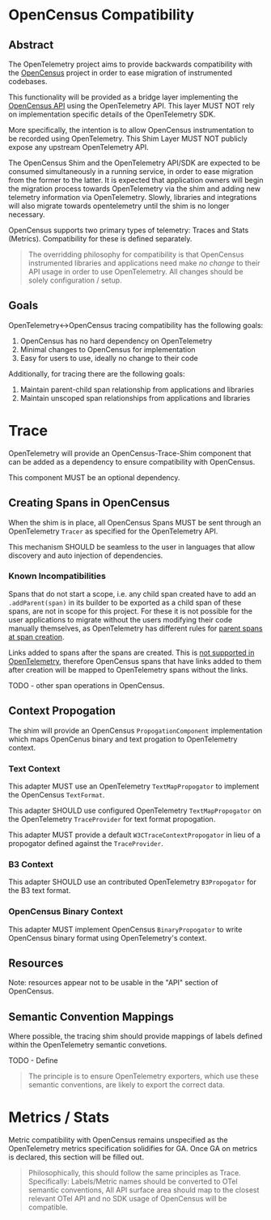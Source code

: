 # OpenCensus Compatibility


## Abstract

The OpenTelemetry project aims to provide backwards compatibility with the
[OpenCensus](https://opencensus.io) project in order to ease migration of
instrumented codebases.

This functionality will be provided as a bridge layer implementing the
[OpenCensus API](https://github.com/census-instrumentation/opencensus-specs) 
using the OpenTelemetry API. This layer MUST NOT rely on implementation specific
details of the OpenTelemetry SDK.

More specifically, the intention is to allow OpenCensus instrumentation to be
recorded using OpenTelemetry. This Shim Layer MUST NOT publicly expose any
upstream OpenTelemetry API.

The OpenCensus Shim and the OpenTelemetry API/SDK are expected to be consumed
simultaneously in a running service, in order to ease migration from the former
to the latter.  It is expected that application owners will begin the migration
process towards OpenTelemetry via the shim and adding new telemetry information
via OpenTelemetry.  Slowly, libraries and integrations will also migrate
towards opentelemetry until the shim is no longer necessary.

OpenCensus supports two primary types of telemetry: Traces and Stats (Metrics).
Compatibility for these is defined separately.

> The overridding philosophy for compatibility is that OpenCensus instrumented
> libraries and applications need make *no change* to their API usage in order
> to use OpenTelemetry.   All changes should be solely configuration / setup.


## Goals 

OpenTelemetry<->OpenCensus tracing compatibility has the following goals:

1. OpenCensus has no hard dependency on OpenTelemetry
2. Minimal changes to OpenCensus for implementation
3. Easy for users to use, ideally no change to their code

Additionally, for tracing there are the following goals:

1. Maintain parent-child span relationship from applications and libraries
2. Maintain unscoped span relationships from applications and libraries

# Trace

OpenTelemetry will provide an OpenCensus-Trace-Shim component that can be
added as a dependency to ensure compatibility with OpenCensus.

This component MUST be an optional dependency.

## Creating Spans in OpenCensus

When the shim is in place, all OpenCensus Spans MUST be sent through an
OpenTelemetry `Tracer` as specified for the OpenTelemetry API.

This mechanism SHOULD be seamless to the user in languages that allow discovery
and auto injection of dependencies.

### Known Incompatibilities

Spans that do not start a scope, i.e. any child span created have to add an
`.addParent(span)` in its builder to be exported as a child span of these spans, 
are not in scope for this project. For these it is not possible for the user
applications to migrate without the users modifying their code manually
themselves, as OpenTelemetry has different rules for [parent spans at
span creation](../trace/api.md#span-creation).

Links added to spans after the spans are created. This is [not supported in
OpenTelemetry](../api.md#specifying-links), therefore OpenCensus spans that
have links added to them after creation will be mapped to OpenTelemetry spans
without the links.


TODO - other span operations in OpenCensus.


## Context Propogation

The shim will provide an OpenCensus `PropogationComponent` implementation which
maps OpenCenus binary and text progation to OpenTelemetry context.

### Text Context

This adapter MUST use an OpenTelemetry `TextMapPropogator` to implement the
OpenCensus `TextFormat`.

This adapter SHOULD use configured OpenTelemetry `TextMapPropogator` on the
OpenTelemetry `TraceProvider` for text format propogation.

This adapter MUST provide a default `W3CTraceContextPropogator` in lieu of a
propogator defined against the `TraceProvider`.

### B3 Context

This adapter SHOULD use an contributed OpenTelemetry `B3Propogator` for the
B3 text format.

### OpenCensus Binary Context

This adapter MUST implement OpenCensus `BinaryPropogator` to write OpenCensus
binary format using OpenTelemetry's context.

## Resources

Note: resources appear not to be usable in the "API" section of OpenCensus.

## Semantic Convention Mappings

Where possible, the tracing shim should provide mappings of labels defined
within the OpenTelemetry semantic convetions.  

TODO - Define

> The principle is to ensure OpenTelemetry exporters, which use these semantic
> conventions, are likely to export the correct data.


# Metrics / Stats

Metric compatibility with OpenCensus remains unspecified as the OpenTelemetry
metrics specification solidifies for GA.   Once GA on metrics is declared,
this section will be filled out.

> Philosophically, this should follow the same principles as Trace.
> Specifically: Labels/Metric names should be converted to OTel semantic
> conventions, All API surface area should map to the closest relevant OTel
> API and no SDK usage of OpenCensus will be compatible.